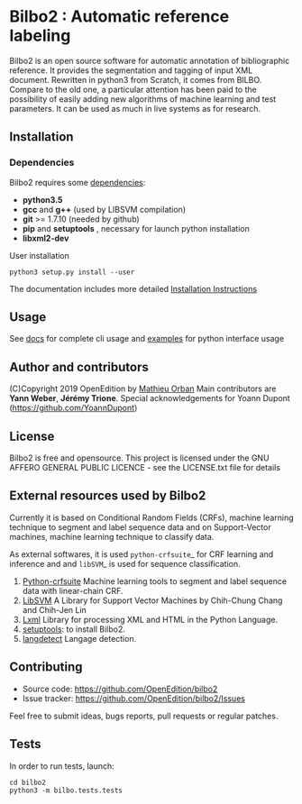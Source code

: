 # Bilbo2 : Automatic reference labeling

Bilbo2 is an open source software for automatic annotation of bibliographic reference. It provides the segmentation and tagging of input XML document.
Rewritten in python3 from Scratch, it comes from BILBO. Compare to the old one, a particular attention has been paid to the possibility of easily adding new algorithms of machine learning and test parameters. It can be used as much in live systems as for research.





## Installation

### Dependencies

Bilbo2 requires some [dependencies](https://bilbo2-openedition.readthedocs.io/en/latest/start/requirements.html):

* **python3.5**
* **gcc** and **g++** (used by LIBSVM compilation)
* **git** >= 1.7.10 (needed by github)
* **pip** and **setuptools** , necessary for launch python installation
* **libxml2-dev**

User installation


```console
python3 setup.py install --user
```

The documentation includes more detailed [Installation Instructions](https://bilbo2-openedition.readthedocs.io/en/latest/start/installation.html)


## Usage


See [docs](https://bilbo2-openedition.readthedocs.io/en/latest/usage/toolkit.html) for complete cli usage  and [examples](https://github.com/OpenEdition/bilbo2/blob/master/examples/examples.ipynb) for python interface usage

## Author and contributors
(C)Copyright 2019 OpenEdition by [Mathieu Orban](mailto:mathieu.orban@openedition.org)
Main contributors are **Yann Weber**, **Jérémy Trione**. Special acknowledgements for Yoann Dupont (https://github.com/YoannDupont)


## License

Bilbo2 is free and opensource. This project is licensed under the GNU AFFERO GENERAL PUBLIC LICENCE - see the LICENSE.txt file for details

## External resources used by Bilbo2

Currently it is based on Conditional Random Fields (CRFs), machine learning technique to segment and label sequence data and on Support-Vector machines, machine learning technique to classify data.

As external softwares, it is used `python-crfsuite`_ for CRF learning and inference and and `libSVM`_ is used for sequence classification.
1. [Python-crfsuite](https://github.com/scrapinghub/python-crfsuite) Machine learning tools to segment and label sequence data with linear-chain CRF.
2. [LibSVM](https://www.csie.ntu.edu.tw/~cjlin/libsvm/) A Library for Support Vector Machines by Chih-Chung Chang and Chih-Jen Lin
3. [Lxml](https://lxml.de/) Library for processing XML and HTML in the Python Language.
4. [setuptools](https://pypi.python.org/pypi/setuptools): to install Bilbo2.
4. [langdetect](https://github.com/Mimino666/langdetect) Langage detection.


## Contributing

* Source code: https://github.com/OpenEdition/bilbo2
* Issue tracker: https://github.com/OpenEdition/bilbo2/Issues

Feel free to submit ideas, bugs reports, pull requests or regular patches.



## Tests

In order to run tests, launch:

```
cd bilbo2
python3 -m bilbo.tests.tests
```



